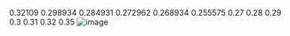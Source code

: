 0.32109
0.298934
0.284931
0.272962
0.268934
0.255575
0.27
0.28
0.29
0.3
0.31
0.32
0.35
![image](https://github.com/user-attachments/assets/316a1bfd-8342-4b3f-9c33-0d4792c624ee)

